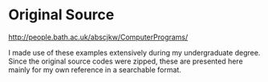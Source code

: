 # Original Source

http://people.bath.ac.uk/abscjkw/ComputerPrograms/

I made use of these examples extensively during my undergraduate degree. Since the original source codes were zipped, these are presented here mainly for my own reference in a searchable format.  


